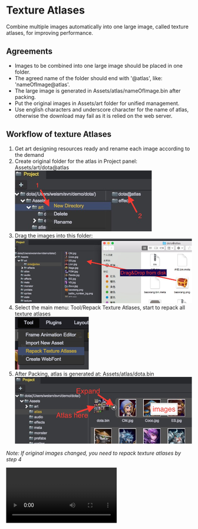 # Texture Atlases

Combine multiple images automatically into one large image, called texture atlases, for improving performance.

## Agreements
* Images to be combined into one large image should be placed in one folder.
* The agreed name of the folder should end with '@atlas', like: 'nameOfImage@atlas'.
* The large image is generated in Assets/atlas/nameOfImage.bin after packing.
* Put the original images in Assets/art folder for unified management.
* Use english characters and underscore character for the name of atlas, otherwise the download may fail as it is relied on the web server.

## Workflow of texture Atlases
1. Get art designing resources ready and rename each image according to the demand  
2. Create original folder for the atlas in Project panel: Assets/art/dota@atlas      
    ![folder](images/atlas_folder.jpeg) 
3. Drag the images into this folder:    
    ![add image](images/add.jpeg)   
4. Select the main menu: Tool/Repack Texture Atlases, start to repack all texture atlases   
    ![repack](images/repack.png)    
5. After Packing, atlas is generated at: Assets/atlas/dota.bin        
    ![atlas](images/atlas.jpeg) 

*Note: If original images changed, you need to repack texture atlases by step 4*

<video controls="controls" src="../video/add_atlas.mp4"></video> 
